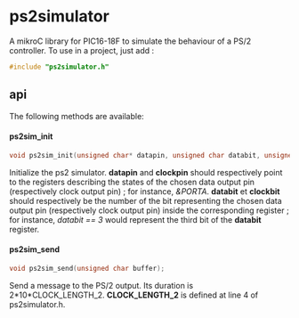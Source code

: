 # ps2simulator

A mikroC library for PIC16-18F to simulate the behaviour of a PS/2 controller.
To use in a project, just add :
```c
#include "ps2simulator.h"
```

## api

The following methods are available:

#### ps2sim_init
```c
void ps2sim_init(unsigned char* datapin, unsigned char databit, unsigned char* clockpin, unsigned char clockbit);
```
Initialize the ps2 simulator. **datapin** and **clockpin** should respectively point to the registers describing the states of the chosen data output pin (respectively clock output pin) ; for instance, *&PORTA*. **databit** et **clockbit** should respectively be the number of the bit representing the chosen data output pin (respectively clock output pin) inside the corresponding register ; for instance, *databit == 3* would represent the third bit of the **databit** register.

#### ps2sim_send
```c
void ps2sim_send(unsigned char buffer);
```
Send a message to the PS/2 output. Its duration is 2\*10\*CLOCK_LENGTH_2.
**CLOCK_LENGTH_2** is defined at line 4 of ps2simulator.h.
